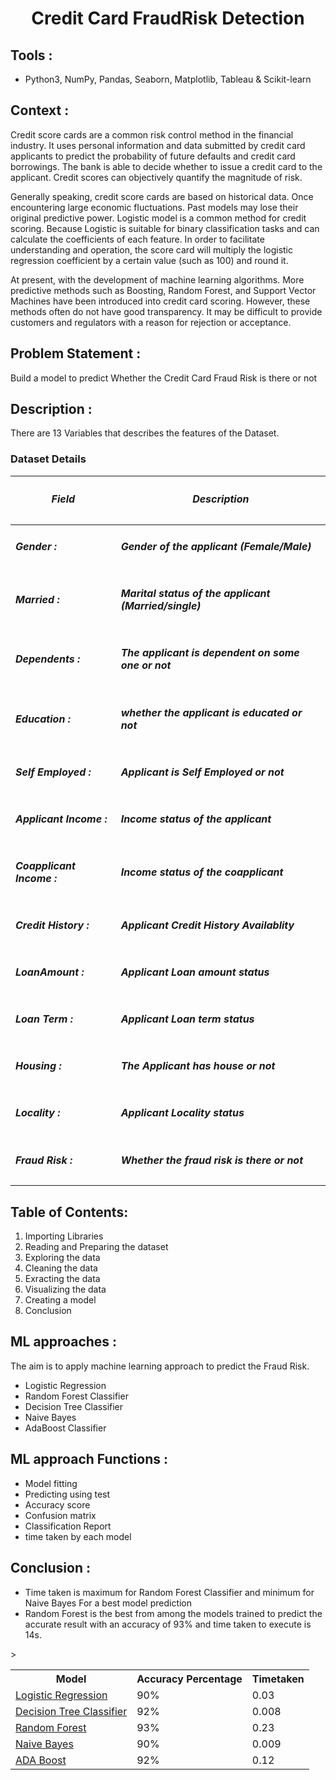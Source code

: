 <h1 align="center">Credit Card FraudRisk Detection</h1>
<head>
 <h2>Tools :</h2>
</head>
<body>
  <ul>
   <li>Python3, NumPy, Pandas, Seaborn, Matplotlib, Tableau & Scikit-learn</li>
  </ul>
 <head>
   <h2>Context :</h2>
 </head>
 <body>
   Credit score cards are a common risk control method in the financial industry. It uses personal information and data submitted by credit card applicants to predict the probability of future defaults and credit card borrowings. The bank is able to decide whether to issue a credit card to the applicant. Credit scores can objectively quantify the magnitude of risk.

Generally speaking, credit score cards are based on historical data. Once encountering large economic fluctuations. Past models may lose their original predictive power. Logistic model is a common method for credit scoring. Because Logistic is suitable for binary classification tasks and can calculate the coefficients of each feature. In order to facilitate understanding and operation, the score card will multiply the logistic regression coefficient by a certain value (such as 100) and round it.

At present, with the development of machine learning algorithms. More predictive methods such as Boosting, Random Forest, and Support Vector Machines have been introduced into credit card scoring. However, these methods often do not have good transparency. It may be difficult to provide customers and regulators with a reason for rejection or acceptance.
 </body>
 <head>
   <h2>Problem Statement :</h2>
 </head>
 <body>
 Build a model to predict Whether the Credit Card Fraud Risk is there or not
 </body>
 <head>
   <h2>Description :</h2>
 </head>
 <body>
 There are 13 Variables that describes the features of the Dataset.
  
 <h3 align="lest">Dataset Details</h3>
     
|<h5 align="center">Field</h5> | <h5 align="center">Description</h5> |
|------|-------------|
|<h5 align="left">Gender :</h5>|<h5 align="left">Gender of the applicant (Female/Male)</h5>|
|<h5 align="left">Married :</h5>|<h5 align="left">Marital status of the applicant (Married/single)</h5>|
|<h5 align="left">Dependents :</h5>|<h5 align="left">The applicant is dependent on some one or not</h5>|
|<h5 align="left">Education :</h5>|<h5 align="left">whether the applicant is educated or not</h5>|
|<h5 align="left">Self Employed :</h5>|<h5 align="left">Applicant is Self Employed or not</h5>|
|<h5 align="left">Applicant Income :</h5>|<h5 align="left">Income status of the applicant</h5>|
|<h5 align="left">Coapplicant Income :</h5>|<h5 align="left">Income status of the coapplicant</h5>|
|<h5 align="left">Credit History :</h5>|<h5 align="left">Applicant Credit History Availablity</h5>|
|<h5 align="left">LoanAmount :</h5>|<h5 align="left">Applicant Loan amount status </h5>|
|<h5 align="left">Loan Term :</h5>|<h5 align="left">Applicant Loan term status</h5>|
|<h5 align="left">Housing :</h5>|<h5 align="left">The Applicant has house or not</h5>|
|<h5 align="left">Locality :</h5>|<h5 align="left">Applicant Locality status</h5>|
|<h5 align="left">Fraud Risk :</h5>|<h5 align="left">Whether the fraud risk is there or not</h5>|
 </body>
 <head>
  <h2>Table of Contents:</h2>
 </head>
 <body>
  <ol>
   <li>Importing Libraries</li>
   <li>Reading and Preparing the dataset</li> 
   <li>Exploring the data</li>
   <li>Cleaning the data</li> 
   <li>Exracting the data</li>
   <li>Visualizing the data</li> 
   <li>Creating a model</li>
   <li>Conclusion</li>
  </ol>
 </body>
 <head>
  <h2>ML approaches :</h2>
 </head>
 <body>
  The aim is to apply machine learning approach to predict the Fraud Risk.
  <ul>
   <li>Logistic Regression</li>
   <li>Random Forest Classifier</li>
   <li>Decision Tree Classifier</li>
   <li>Naive Bayes</li>
   <li>AdaBoost Classifier</li>
  </ul>
 </body>
 <head>
  <h2>ML approach Functions :</h2>
 </head>
 <body>
  <ul>
   <li>Model fitting</li>
   <li>Predicting using test</li>
   <li>Accuracy score</li>
   <li>Confusion matrix</li>
   <li>Classification Report</li>
   <li>time taken by each model</li>
  </ul>
 </body>
 <head>
  <h2>Conclusion :</h2>
 </head>
 <body>
  <ul>
   <li>Time taken is maximum for Random Forest Classifier and minimum for Naive Bayes For a best model prediction</li>
   <li>Random Forest is the best from among the models trained to predict the accurate result with an accuracy of 93% and time taken to execute is 14s.</li>
  </ul>
 </body>
 <table>
  <tr>
    <th>Model</th>
    <th>Accuracy Percentage</th>
      <th>Timetaken</th>
  
  </tr>
  <tr>
    <td><u>Logistic Regression<u></td>
    <td>90%</td>
    <td>0.03</td>
  </tr>
        </tr>
  <tr>
    <td><u>Decision Tree Classifier<u></td>
    <td>92%</td>
    <td>0.008</td>
  </tr>
        </tr>
  <tr>
    <td><u>Random Forest<u></td>
    <td>93%</td>
    <td>0.23</td>>
  </tr>
  <tr>
    <td><u>Naive Bayes<u></td>
    <td>90%</td>
        <td>0.009</td>
  </tr>
  <tr>
    <td><u>ADA Boost<u></td>
    <td>92%</td>
    <td>0.12</td>
  </tr>
</table>
 

 







 
